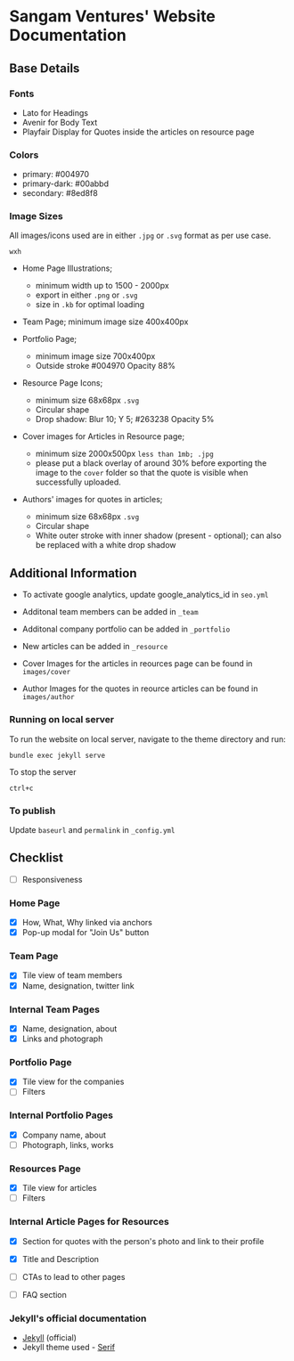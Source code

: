 # Sangam Ventures' Website Documentation

## Base Details

### Fonts
- Lato for Headings
- Avenir for Body Text
- Playfair Display for Quotes inside the articles on resource page

### Colors
- primary: #004970
- primary-dark: #00abbd
- secondary: #8ed8f8

### Image Sizes 
All images/icons used are in either `.jpg` or  `.svg` format as per use case.

`wxh`

- Home Page Illustrations;
    - minimum width up to 1500 - 2000px
    - export in either `.png` or `.svg` 
    - size in `.kb` for optimal loading

- Team Page;
    minimum image size 400x400px

- Portfolio Page;
    - minimum image size 700x400px
    - Outside stroke #004970 Opacity 88%

- Resource Page Icons;
    - minimum size 68x68px `.svg`
    - Circular shape
    - Drop shadow: Blur 10; Y 5; #263238 Opacity 5%

- Cover images for Articles in Resource page;
    - minimum size 2000x500px `less than 1mb; .jpg`
    - please put a black overlay of around 30% before exporting the image to the `cover` folder so that the quote is visible when successfully uploaded.

- Authors' images for quotes in articles;
    - minimum size 68x68px `.svg`
    - Circular shape
    - White outer stroke with inner shadow (present - optional); can also be replaced with a white drop shadow

## Additional Information

- To activate google analytics, update google_analytics_id in `seo.yml`

- Additonal team members can be added in `_team`

- Additonal company portfolio can be added in `_portfolio`

- New articles can be added in `_resource`

- Cover Images for the articles in reources page can be found in `images/cover`

- Author Images for the quotes in reource articles can be found in `images/author`

### Running on local server

To run the website on local server, navigate to the theme directory and run:

```
bundle exec jekyll serve
``` 

To stop the server

```
ctrl+c
``` 

### To publish

Update `baseurl` and `permalink` in `_config.yml` 

## Checklist

- [ ] Responsiveness

### Home Page

- [x] How, What, Why linked via anchors
- [x] Pop-up modal for "Join Us" button

### Team Page

- [x] Tile view of team members
- [x] Name, designation, twitter link

### Internal Team Pages

- [x] Name, designation, about
- [x] Links and photograph

### Portfolio Page

- [x] Tile view for the companies
- [ ] Filters

### Internal Portfolio Pages

- [x] Company name, about
- [ ] Photograph, links, works

### Resources Page

- [x] Tile view for articles 
- [ ] Filters

### Internal Article Pages for Resources

- [x] Section for quotes with the person's photo and link to their profile
- [x] Title and Description
- [ ] CTAs to lead to other pages
- [ ] FAQ section


### Jekyll's official documentation

- [Jekyll](https://jekyllrb.com/) (official)
- Jekyll theme used - [Serif](https://www.zerostatic.io/theme/hugo-serif/)
